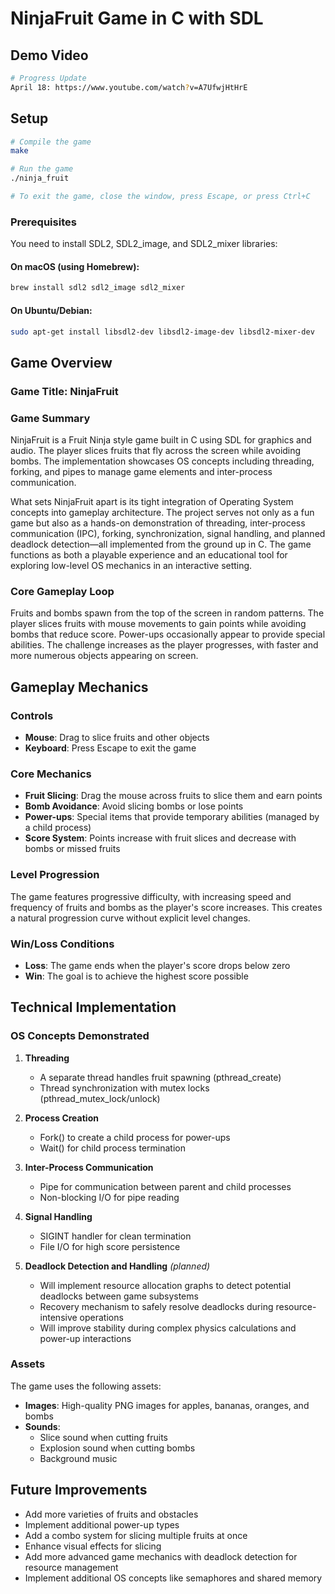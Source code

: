 # NinjaFruit Game in C with SDL

## Demo Video

```bash
# Progress Update
April 18: https://www.youtube.com/watch?v=A7UfwjHtHrE
```

## Setup

```bash
# Compile the game
make

# Run the game
./ninja_fruit

# To exit the game, close the window, press Escape, or press Ctrl+C
```

### Prerequisites

You need to install SDL2, SDL2_image, and SDL2_mixer libraries:

#### On macOS (using Homebrew):

```bash
brew install sdl2 sdl2_image sdl2_mixer
```

#### On Ubuntu/Debian:

```bash
sudo apt-get install libsdl2-dev libsdl2-image-dev libsdl2-mixer-dev
```

## Game Overview

### Game Title: NinjaFruit

### Game Summary

NinjaFruit is a Fruit Ninja style game built in C using SDL for graphics and audio. The player slices fruits that fly across the screen while avoiding bombs. The implementation showcases OS concepts including threading, forking, and pipes to manage game elements and inter-process communication. 

What sets NinjaFruit apart is its tight integration of Operating System concepts into gameplay architecture. The project serves not only as a fun game but also as a hands-on demonstration of threading, inter-process communication (IPC), forking, synchronization, signal handling, and planned deadlock detection—all implemented from the ground up in C. The game functions as both a playable experience and an educational tool for exploring low-level OS mechanics in an interactive setting.

### Core Gameplay Loop

Fruits and bombs spawn from the top of the screen in random patterns. The player slices fruits with mouse movements to gain points while avoiding bombs that reduce score. Power-ups occasionally appear to provide special abilities. The challenge increases as the player progresses, with faster and more numerous objects appearing on screen.

## Gameplay Mechanics

### Controls

- **Mouse**: Drag to slice fruits and other objects
- **Keyboard**: Press Escape to exit the game

### Core Mechanics

- **Fruit Slicing**: Drag the mouse across fruits to slice them and earn points
- **Bomb Avoidance**: Avoid slicing bombs or lose points
- **Power-ups**: Special items that provide temporary abilities (managed by a child process)
- **Score System**: Points increase with fruit slices and decrease with bombs or missed fruits

### Level Progression

The game features progressive difficulty, with increasing speed and frequency of fruits and bombs as the player's score increases. This creates a natural progression curve without explicit level changes.

### Win/Loss Conditions

- **Loss**: The game ends when the player's score drops below zero
- **Win**: The goal is to achieve the highest score possible

## Technical Implementation

### OS Concepts Demonstrated

1. **Threading**

   - A separate thread handles fruit spawning (pthread_create)
   - Thread synchronization with mutex locks (pthread_mutex_lock/unlock)

2. **Process Creation**

   - Fork() to create a child process for power-ups
   - Wait() for child process termination

3. **Inter-Process Communication**

   - Pipe for communication between parent and child processes
   - Non-blocking I/O for pipe reading

4. **Signal Handling**

   - SIGINT handler for clean termination
   - File I/O for high score persistence

5. **Deadlock Detection and Handling** _(planned)_
   - Will implement resource allocation graphs to detect potential deadlocks between game subsystems
   - Recovery mechanism to safely resolve deadlocks during resource-intensive operations
   - Will improve stability during complex physics calculations and power-up interactions

### Assets

The game uses the following assets:

- **Images**: High-quality PNG images for apples, bananas, oranges, and bombs
- **Sounds**:
  - Slice sound when cutting fruits
  - Explosion sound when cutting bombs
  - Background music

## Future Improvements

- Add more varieties of fruits and obstacles
- Implement additional power-up types
- Add a combo system for slicing multiple fruits at once
- Enhance visual effects for slicing
- Add more advanced game mechanics with deadlock detection for resource management
- Implement additional OS concepts like semaphores and shared memory
